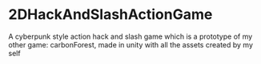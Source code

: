 # 2DHackAndSlashActionGame
A cyberpunk style action hack and slash game which is a prototype of my other game: carbonForest, made in unity with all the assets created by my self
